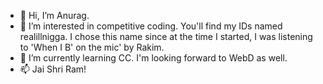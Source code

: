 - 👋 Hi, I’m Anurag.
- 👀 I’m interested in competitive coding. You'll find my IDs named realillnigga. I chose this name since at the time I started, I was listening to 'When I B' on the mic' by Rakim. 
- 🌱 I’m currently learning CC. I'm looking forward to WebD as well.
- 📫 Jai Shri Ram!

<!---
realillanurag/realillanurag is a ✨ special ✨ repository because its `README.md` (this file) appears on your GitHub profile.
You can click the Preview link to take a look at your changes.
--->
